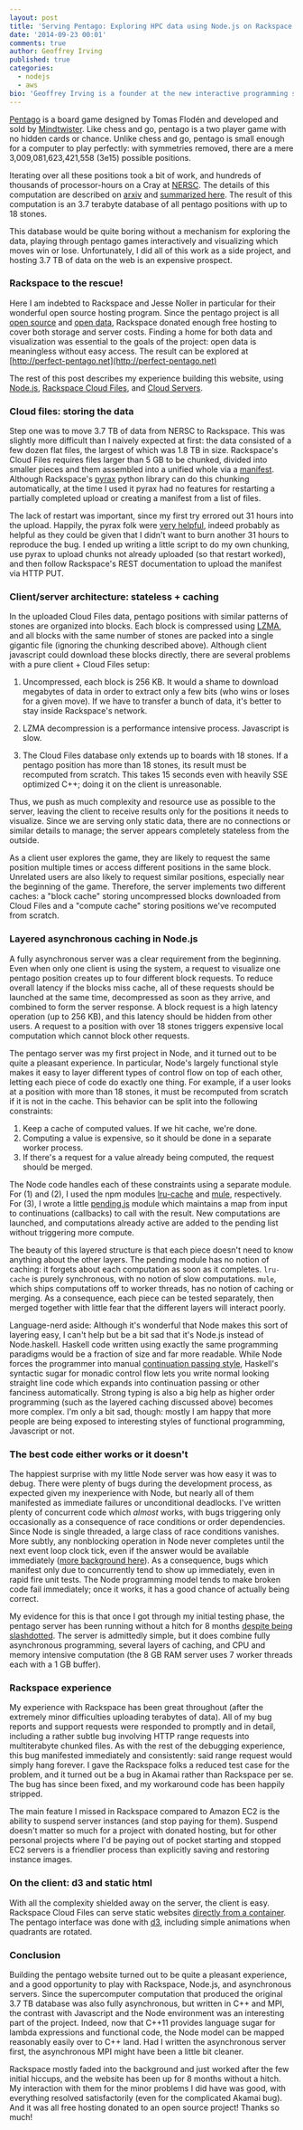 ```yaml
---
layout: post
title: 'Serving Pentago: Exploring HPC data using Node.js on Rackspace'
date: '2014-09-23 00:01'
comments: true
author: Geoffrey Irving
published: true
categories:
  - nodejs
  - aws
bio: 'Geoffrey Irving is a founder at the new interactive programming startup Eddy Systems (http://eddy.systems). Previously, he worked at Pixar, D. E. Shaw Research, Weta Digital, and Otherlab doing high performance computing, computational physics, and computer graphics. He has degrees in mathematics and computer science from Caltech and Stanford, and received film credits on Ratatouille, Wall-E, Up, and Tintin.'
---
```


[Pentago](https://en.wikipedia.org/wiki/Pentago) is a board game designed by
Tomas Flodén and developed and sold by [Mindtwister](http://mindtwisterusa.com).
Like chess and go, pentago is a two player game with no hidden cards or chance.
Unlike chess and go, pentago is small enough for a computer to play perfectly:
with symmetries removed, there are a mere 3,009,081,623,421,558 (3e15) possible
positions.

<!-- more -->

Iterating over all these positions took a bit of work, and hundreds of thousands
of processor-hours on a Cray at [NERSC](http://nersc.gov).
The details of this computation are described on [arxiv](http://arxiv.org/abs/1404.0743)
and [summarized here](http://perfect-pentago.net/details.html).  The result of this
computation is an 3.7 terabyte database of all pentago positions with up to 18 stones.

This database would be quite boring without a mechanism for exploring the data, playing through
pentago games interactively and visualizing which moves win or lose.  Unfortunately, I did all
of this work as a side project, and hosting 3.7 TB of data on the web is an expensive prospect.

### Rackspace to the rescue!

Here I am indebted to Rackspace and Jesse Noller in particular for their wonderful open source
hosting program.  Since the pentago project is all [open source](https://github.com/girving/pentago)
and [open data](https://github.com/girving/pentago#data), Rackspace donated enough free hosting
to cover both storage and server costs.  Finding a home for both data and visualization was essential
to the goals of the project: open data is meaningless without easy access.  The result can be
explored at [http://perfect-pentago.net](http://perfect-pentago.net)

The rest of this post describes my experience building this website, using [Node.js](http://nodejs.org),
[Rackspace Cloud Files](http://www.rackspace.com/cloud/files), and
[Cloud Servers](http://www.rackspace.com/cloud/servers).

### Cloud files: storing the data

Step one was to move 3.7 TB of data from NERSC to Rackspace.  This was slightly more difficult than I
naively expected at first: the data consisted of a few dozen flat files, the largest of which was
1.8 TB in size.  Rackspace's Cloud Files requires files larger than 5 GB to be chunked, divided into
smaller pieces and them assembled into a unified whole via a
[manifest](https://docs.rackspace.com/files/api/v1/cf-devguide/content/Static_Large_Object-d1e2226.html).
Although Rackspace's [pyrax](https://github.com/rackspace/pyrax) python library can do this chunking
automatically, at the time I used it pyrax had no features for restarting a partially completed upload
or creating a manifest from a list of files.

The lack of restart was important, since my first try errored out 31 hours into the upload.
Happily, the pyrax folk were [very helpful](https://github.com/rackspace/pyrax/issues/266), indeed
probably as helpful as they could be given that I didn't want to burn another 31 hours to reproduce
the bug.  I ended up writing a little script to do my own chunking, use pyrax to upload chunks not
already uploaded (so that restart worked), and then follow Rackspace's REST documentation to upload
the manifest via HTTP PUT.

### Client/server architecture: stateless + caching

In the uploaded Cloud Files data, pentago positions with similar patterns of stones are organized into
blocks.  Each block is compressed using [LZMA](http://tukaani.org/xz), and all blocks with the same
number of stones are packed into a single gigantic file (ignoring the chunking described above).
Although client javascript could download these blocks directly, there are several problems with a
pure client + Cloud Files setup:

1. Uncompressed, each block is 256 KB.  It would a shame to download megabytes of data in order to
   extract only a few bits (who wins or loses for a given move).  If we have to transfer a bunch of
   data, it's better to stay inside Rackspace's network.

2. LZMA decompression is a performance intensive process.  Javascript is slow.

3. The Cloud Files database only extends up to boards with 18 stones.  If a pentago position has more
   than 18 stones, its result must be recomputed from scratch.  This takes 15 seconds even with heavily
   SSE optimized C++; doing it on the client is unreasonable.

Thus, we push as much complexity and resource use as possible to the server, leaving the client to
receive results only for the positions it needs to visualize.  Since we are serving only static
data, there are no connections or similar details to manage; the server appears completely stateless
from the outside.

As a client user explores the game, they are likely to request the same position multiple times or
access different positions in the same block.  Unrelated users are also likely to request similar
positions, especially near the beginning of the game.  Therefore, the server implements two different
caches: a "block cache" storing uncompressed blocks downloaded from Cloud Files and a "compute cache"
storing positions we've recomputed from scratch.

### Layered asynchronous caching in Node.js

A fully asynchronous server was a clear requirement from the beginning.  Even when only one client is
using the system, a request to visualize one pentago position creates up to four different block
requests.  To reduce overall latency if the blocks miss cache, all of these requests should be launched
at the same time, decompressed as soon as they arrive, and combined to form the server response.  A
block request is a high latency operation (up to 256 KB), and this latency should be hidden from other
users.  A request to a position with over 18 stones triggers expensive local computation which cannot
block other requests.

The pentago server was my first project in Node, and it turned out to be quite a pleasant experience.
In particular, Node's largely functional style makes it easy to layer different types of control flow
on top of each other, letting each piece of code do exactly one thing.  For example, if a user looks
at a position with more than 18 stones, it must be recomputed from scratch if it is not in the cache.
This behavior can be split into the following constraints:

1. Keep a cache of computed values.  If we hit cache, we're done.
2. Computing a value is expensive, so it should be done in a separate worker process.
3. If there's a request for a value already being computed, the request should be merged.

The Node code handles each of these constraints using a separate module.  For (1) and (2), I used
the npm modules [lru-cache](https://www.npmjs.org/package/lru-cache) and
[mule](https://www.npmjs.org/package/mule), respectively.  For (3), I wrote a little
[pending.js](https://github.com/girving/pentago/blob/master/web/pending.js) module which maintains
a map from input to continuations (callbacks) to call with the result.  New computations are launched,
and computations already active are added to the pending list without triggering more compute.

The beauty of this layered structure is that each piece doesn't need to know anything about the other
layers.  The pending module has no notion of caching: it forgets about each computation as soon as it
completes.  `lru-cache` is purely synchronous, with no notion of slow computations.  `mule`, which ships
computations off to worker threads, has no notion of caching or merging.  As a consequence, each piece
can be tested separately, then merged together with little fear that the different layers will interact
poorly.

Language-nerd aside: Although it's wonderful that Node makes this sort of layering easy, I can't help
but be a bit sad that it's Node.js instead of Node.haskell.  Haskell code written using exactly the same
programming paradigms would be a fraction of size and far more readable.  While Node forces the programmer
into manual [continuation passing style](http://en.wikipedia.org/wiki/Continuation-passing_style), Haskell's
syntactic sugar for monadic control flow lets you write normal looking straight line code
which expands into continuation passing or other fanciness automatically.  Strong typing is also a big help
as higher order programming (such as the layered caching discussed above) becomes more complex.  I'm only a
bit sad, though: mostly I am happy that more people are being exposed to interesting styles of functional
programming, Javascript or not.

### The best code either works or it doesn't

The happiest surprise with my little Node server was how easy it was to debug.  There were plenty of bugs
during the development process, as expected given my inexperience with Node, but nearly all of them manifested
as immediate failures or unconditional deadlocks.  I've written plenty of concurrent code which _almost_
works, with bugs triggering only occasionally as a consequence of race conditions or order dependencies.
Since Node is single threaded, a large class of race conditions vanishes.  More subtly, any nonblocking
operation in Node never completes until the next event loop clock tick, even if the answer would be available
immediately ([more background here](http://howtonode.org/understanding-process-next-tick)).  As a consequence,
bugs which manifest only due to concurrently tend to show up immediately, even in rapid fire unit tests.
The Node programming model tends to make broken code fail immediately; once it works, it has a good chance
of actually being correct.

My evidence for this is that once I got through my initial testing phase, the pentago server has been running
without a hitch for 8 months
[despite being slashdotted](http://tech.slashdot.org/story/14/01/23/1733250/pentago-is-a-first-player-win).
The server is admittedly simple, but it does combine fully asynchronous programming, several layers of caching,
and CPU and memory intensive computation (the 8 GB RAM server uses 7 worker threads each with a 1 GB buffer).

### Rackspace experience

My experience with Rackspace has been great throughout (after the extremely minor difficulties uploading
terabytes of data).  All of my bug reports and support requests were responded to promptly and in detail,
including a rather subtle bug involving HTTP range requests into multiterabyte chunked files.  As with the
rest of the debugging experience, this bug manifested immediately and consistently: said range request would
simply hang forever.  I gave the Rackspace folks a reduced test case for the problem, and it turned out be
a bug in Akamai rather than Rackspace per se.  The bug has since been fixed, and my workaround code has been
happily stripped.

The main feature I missed in Rackspace compared to Amazon EC2 is the ability to suspend server instances
(and stop paying for them).  Suspend doesn't matter so much for a project with donated hosting, but for
other personal projects where I'd be paying out of pocket starting and stopped EC2 servers is a friendlier
process than explicitly saving and restoring instance images.

### On the client: d3 and static html

With all the complexity shielded away on the server, the client is easy.  Rackspace Cloud Files
can serve static websites
[directly from a container](http://www.rackspace.com/blog/rackspace-cloud-files-how-to-create-a-static-website).
The pentago interface was done with [d3](http://d3js.org), including simple animations when quadrants are rotated.

### Conclusion

Building the pentago website turned out to be quite a pleasant experience, and a good opportunity to play with
Rackspace, Node.js, and asynchronous servers.  Since the supercomputer computation that produced the original
3.7 TB database was also fully asynchronous, but written in C++ and MPI, the contrast with Javascript and the
Node environment was an interesting part of the project.  Indeed, now that C++11 provides language sugar for
lambda expressions and functional code, the Node model can be mapped reasonably easily over to C++ land.  Had
I written the asynchronous server first, the asynchronous MPI might have been a little bit cleaner.

Rackspace mostly faded into the background and just worked after the few initial hiccups, and the website has
been up for 8 months without a hitch.  My interaction with them for the minor problems I did have was good,
with everything resolved satisfactorily (even for the complicated Akamai bug).  And it was all free hosting
donated to an open source project!  Thanks so much!
